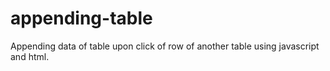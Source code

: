 # appending-table
Appending data of table upon click of row of another table using javascript and html.
